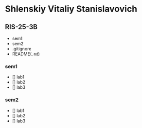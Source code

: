 # Shlenskiy Vitaliy Stanislavovich
## RIS-25-3B

- sem1
- sem2
- .gitignore
- README(`.md`)

### sem1
  - [] lab1
  - [] lab2
  - [] lab3

### sem2
  - [] lab1
  - [] lab2
  - [] lab3

